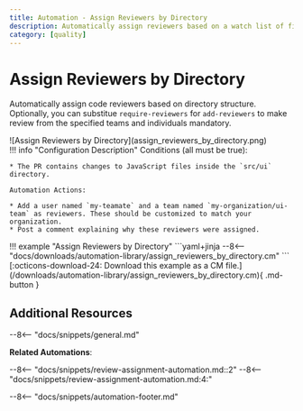 ```yaml
---
title: Automation - Assign Reviewers by Directory
description: Automatically assign reviewers based on a watch list of files and directories.
category: [quality]
---
```

# Assign Reviewers by Directory

Automatically assign code reviewers based on directory structure. Optionally, you can substitue `require-reviewers` for `add-reviewers` to make review from the specified teams and individuals mandatory.

<div class="automationImage" style="align:right" markdown="1">
![Assign Reviewers by Directory](assign_reviewers_by_directory.png)
</div>
<div class="automationDescription" markdown="1">
!!! info "Configuration Description"
    Conditions (all must be true):

    * The PR contains changes to JavaScript files inside the `src/ui` directory.

    Automation Actions:

    * Add a user named `my-teamate` and a team named `my-organization/ui-team` as reviewers. These should be customized to match your organization.
    * Post a comment explaining why these reviewers were assigned.
</div>
<div class="automationExample" markdown="1">
!!! example "Assign Reviewers by Directory"
    ```yaml+jinja
    --8<-- "docs/downloads/automation-library/assign_reviewers_by_directory.cm"
    ```
    <div class="result" markdown>
      <span>
      [:octicons-download-24: Download this example as a CM file.](/downloads/automation-library/assign_reviewers_by_directory.cm){ .md-button }
      </span>
    </div>
</div>

## Additional Resources

--8<-- "docs/snippets/general.md"

**Related Automations**:

--8<-- "docs/snippets/review-assignment-automation.md::2"
--8<-- "docs/snippets/review-assignment-automation.md:4:"

--8<-- "docs/snippets/automation-footer.md"
